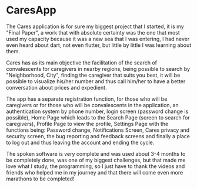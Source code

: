 # CaresApp

The Cares application is for sure my biggest project 
that I started, it is my "Final Paper", a work that with 
absolute certainty was the one that most used my capacity 
because it was a new sea that I was entering, I had 
never even heard about dart, not even flutter, but little 
by little I was learning about them.

Cares has as its main objective the facilitation of the 
search of convalescents for caregivers in nearby regions, being 
possible to search by "Neighborhood, City", finding the 
caregiver that suits you best, it will be possible to 
visualize his/her number and thus call him/her to have a 
better conversation about prices and expedient.

The app has a separate registration function, for those 
who will be caregivers or for those who will be convalescents 
in the application, an authentication system by phone number, login 
screen (password change is possible), Home Page which 
leads to the Search Page (screen to search for caregivers), Profile Page 
to view the profile, Settings Page with the functions 
being: Password change, Notifications Screen, Cares privacy and security screen, 
the bug reporting and feedback screens and finally a place to 
log out and thus leaving the account and ending the cycle.

The spoken software is very complete and was used about 3-4 months 
to be completely done, was one of my biggest 
challenges, but that made me love what I study, the 
programming, so I just have to thank the videos and friends 
who helped me in my journey and that there will come even 
more marathons to be completed!

